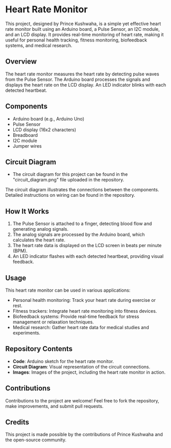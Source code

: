 # Heart Rate Monitor
This project, designed by Prince Kushwaha, is a simple yet effective heart rate monitor built using an Arduino board, a Pulse Sensor, an I2C module, and an LCD display. It provides real-time monitoring of heart rate, making it useful for personal health tracking, fitness monitoring, biofeedback systems, and medical research.

## Overview
The heart rate monitor measures the heart rate by detecting pulse waves from the Pulse Sensor. The Arduino board processes the signals and displays the heart rate on the LCD display. An LED indicator blinks with each detected heartbeat.

## Components
- Arduino board (e.g., Arduino Uno)
- Pulse Sensor
- LCD display (16x2 characters)
- Breadboard
- I2C module
- Jumper wires

## Circuit Diagram
- The circuit diagram for this project can be found in the "circuit_diagram.png" file uploaded in the repository.

The circuit diagram illustrates the connections between the components. Detailed instructions on wiring can be found in the repository.

## How It Works
1. The Pulse Sensor is attached to a finger, detecting blood flow and generating analog signals.
2. The analog signals are processed by the Arduino board, which calculates the heart rate.
3. The heart rate data is displayed on the LCD screen in beats per minute (BPM).
4. An LED indicator flashes with each detected heartbeat, providing visual feedback.

## Usage
This heart rate monitor can be used in various applications:
- Personal health monitoring: Track your heart rate during exercise or rest.
- Fitness trackers: Integrate heart rate monitoring into fitness devices.
- Biofeedback systems: Provide real-time feedback for stress management or relaxation techniques.
- Medical research: Gather heart rate data for medical studies and experiments.

## Repository Contents
- **Code**: Arduino sketch for the heart rate monitor.
- **Circuit Diagram**: Visual representation of the circuit connections.
- **Images**: Images of the project, including the heart rate monitor in action.

## Contributions
Contributions to the project are welcome! Feel free to fork the repository, make improvements, and submit pull requests.

## Credits
This project is made possible by the contributions of Prince Kushwaha and the open-source community.
